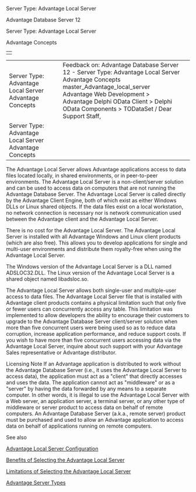 Server Type: Advantage Local Server




Advantage Database Server 12  

Server Type: Advantage Local Server

Advantage Concepts

|  |
| --- |
|  |

|  |  |  |  |  |
| --- | --- | --- | --- | --- |
| Server Type: Advantage Local Server  Advantage Concepts |  |  | Feedback on: Advantage Database Server 12 - Server Type: Advantage Local Server Advantage Concepts master\_Advantage\_local\_server Advantage Web Development > Advantage Delphi OData Client > Delphi OData Components > TODataSet / Dear Support Staff, |  |
| Server Type: Advantage Local Server  Advantage Concepts |  |  |  |  |

The Advantage Local Server allows Advantage applications access to data files located locally, in shared environments, or in peer-to-peer environments. The Advantage Local Server is a non-client/server solution and can be used to access data on computers that are not running the Advantage Database Server. The Advantage Local Server is called directly by the Advantage Client Engine, both of which exist as either Windows DLLs or Linux shared objects. If the data files exist on a local workstation, no network connection is necessary nor is network communication used between the Advantage client and the Advantage Local Server.

There is no cost for the Advantage Local Server. The Advantage Local Server is installed with all Advantage Windows and Linux client products (which are also free). This allows you to develop applications for single and multi-user environments and distribute them royalty-free when using the Advantage Local Server.

The Windows version of the Advantage Local Server is a DLL named ADSLOC32.DLL. The Linux version of the Advantage Local Server is a shared object named libadsloc.so.

The Advantage Local Server allows both single-user and multiple-user access to data files. The Advantage Local Server file that is installed with Advantage client products contains a physical limitation such that only five or fewer users can concurrently access any table. This limitation was implemented to allow developers the ability to encourage their customers to upgrade to the Advantage Database Server client/server solution when more than five concurrent users were being used so as to reduce data corruption, increase application performance, and reduce support costs. If you wish to have more than five concurrent users accessing data via the Advantage Local Server, inquire about such support with your Advantage Sales representative or Advantage distributor.

Licensing Note If an Advantage application is distributed to work without the Advantage Database Server (i.e., it uses the Advantage Local Server to access data), the application must act as a "client" that directly accesses and uses the data. The application cannot act as "middleware" or as a "server" by having the data forwarded by any means to a separate computer. In other words, it is illegal to use the Advantage Local Server with a Web server, an application server, a terminal server, or any other type of middleware or server product to access data on behalf of remote computers. An Advantage Database Server (a.k.a., remote server) product must be purchased and used to allow an Advantage application to access data on behalf of applications running on remote computers.

See also

[Advantage Local Server Configuration](master_advantage_local_server_configuration.htm)

[Benefits of Selecting the Advantage Local Server](master_benefits_of_selecting_the_advantage_local_server.htm)

[Limitations of Selecting the Advantage Local Server](master_limitations_of_selecting_the_advantage_local_server.htm)

[Advantage Server Types](master_advantage_server_types.htm)